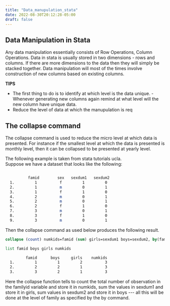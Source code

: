 ```yaml
---
title: "Data_manupulation_stata"
date: 2022-08-30T20:12:28-05:00
draft: false 
---
```


## Data Manipulation in Stata    

Any data manipulation essentially consists of Row Operations, Column Operations. Data in stata is usually stored in two dimensions - rows and columns. If there are more dimensions to the data then they will simply be stacked together. Data manipulation will most of the times involve construction of new columns based on existing columns.

**TIPS**
- The first thing to do is to identify at which level is the data unique. 
-Whenever generating new columns again remind at what level will the new column have unique data.
- Reduce the level of data at which the manupulation is req



## The collapse command

The collapse command is used to reduce the micro level at which data is presented. For instance if the smallest level at which the data is presented is monthly level, then it can be collapsed to be presented at yearly level. 

The following example is taken from stata tutorials ucla.  
Suppose we have a dataset that looks like the following:
```stata

          famid        sex   sexdum1   sexdum2 
  1.         1          f         1         0  
  2.         1          m         0         1  
  3.         1          f         1         0  
  4.         2          m         0         1  
  5.         2          m         0         1  
  6.         2          f         1         0  
  7.         3          m         0         1  
  8.         3          f         1         0  
  9.         3          m         0         1  
```
 Then the collapse command as used below produces the following result. 
```stata
collapse (count) numkids=famid (sum) girls=sexdum1 boys=sexdum2, by(famid) 

list famid boys girls numkids 

         famid      boys     girls    numkids 
  1.         1         1         2          3  
  2.         2         2         1          3  
  3.         3         2         1          3   
```

Here the collapse function tells to count the total number of observation in the familyid variable and store it in numkids, sum the values in sexdum1 and store it in girls, sum values in sexdum2 and store it in boys --- all this will be done at the level of family as specified by the by command.


